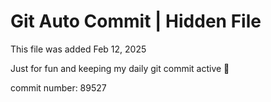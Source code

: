 # Git Auto Commit | Hidden File

This file was added Feb 12, 2025

Just for fun and keeping my daily git commit active 🤪

commit number: 89527
